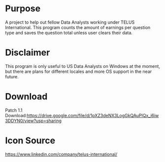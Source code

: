 # Purpose
A project to help out fellow Data Analysts working under TELUS International. This program counts the amount of earnings per question type and saves the question total unless user clears their data. 

# Disclaimer 
This program is only useful to US Data Analysts on Windows at the moment, but there are plans for different locales and more OS support in the near future.

# Download
Patch 1.1 Download:https://drive.google.com/file/d/1pXZ3deNX3LogGkQAuPlQx_i6iw3DDYN0/view?usp=sharing

# Icon Source
https://www.linkedin.com/company/telus-international/
